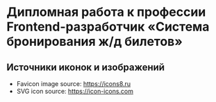 # Дипломная работа к профессии Frontend-разработчик «Система бронирования ж/д билетов»

## Источники иконок и изображений

- Favicon image source: https://icons8.ru
- SVG icon source: https://icon-icons.com